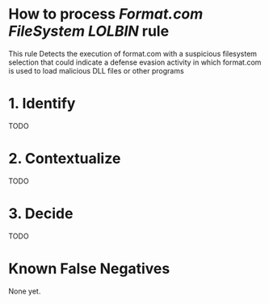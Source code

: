 # How to process *Format.com FileSystem LOLBIN* rule
This rule Detects the execution of format.com with a suspicious filesystem selection that could indicate a defense evasion activity in which format.com is used to load malicious DLL files or other programs

# 1. Identify
TODO

# 2. Contextualize
TODO

# 3. Decide
TODO

# Known False Negatives
None yet.
